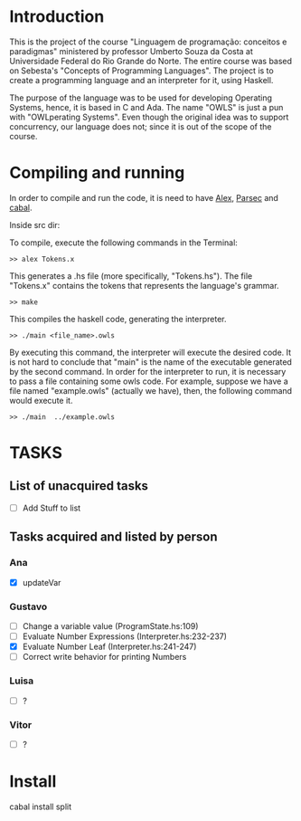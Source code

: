 # Introduction
This is the project of the course "Linguagem de programação: conceitos e paradigmas" ministered by professor Umberto Souza da Costa at Universidade Federal do Rio Grande do Norte. The entire course was based on Sebesta's "Concepts of Programming Languages". The project is to create a programming language and an interpreter for it, using Haskell.

The purpose of the language was to be used for developing Operating Systems, hence, it is based in C and Ada. The name \"OWLS\" is just a pun with "OWLperating Systems". Even though the original idea was to support concurrency, our language does not; since it is out of the scope of the course.

# Compiling and running
In order to compile and run the code, it is need to have [Alex](https://www.haskell.org/alex/), [Parsec](https://hackage.haskell.org/package/parsec) and [cabal](https://www.haskell.org/cabal/).

Inside src dir: 

To compile, execute the following commands in the Terminal:

```>> alex Tokens.x```

This generates a .hs file \(more specifically, \"Tokens.hs\"\). The file \"Tokens.x\" contains the tokens that represents the language's grammar.

```>> make```

This compiles the haskell code, generating the interpreter.

```>> ./main <file_name>.owls```

By executing this command, the interpreter will execute the desired code. It is not hard to conclude that \"main\" is the name of the executable generated by the second command. In order for the interpreter to run, it is necessary to pass a file containing some owls code. For example, suppose we have a file named "example.owls" (actually we have), then, the following command would execute it.

```>> ./main  ../example.owls```

# TASKS
## List of unacquired tasks
- [ ] Add Stuff to list
## Tasks acquired and listed by person
### Ana
- [X] updateVar
### Gustavo
- [ ] Change a variable value (ProgramState.hs:109)
- [ ] Evaluate Number Expressions (Interpreter.hs:232-237)
- [x] Evaluate Number Leaf (Interpreter.hs:241-247)
- [ ] Correct write behavior for printing Numbers
### Luisa
- [ ] ?
### Vitor
- [ ] ?

# Install 
cabal install split